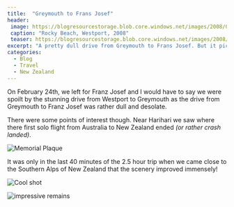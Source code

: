 ```yaml
---
title:  "Greymouth to Frans Josef"
header:
 image: https://blogresourcestorage.blob.core.windows.net/images/2008/02/IMG_5663-header.jpg
 caption: "Rocky Beach, Westport, 2008"
 teaser: https://blogresourcestorage.blob.core.windows.net/images/2008/02/IMG_5663-tn.jpg
excerpt: "A pretty dull drive from Greymouth to Frans Josef. But it picked up dramatically towards the end!"
categories: 
  - Blog
  - Travel
  - New Zealand
---
```

On February 24th, we left for Franz Josef and I would have to say we were spoilt by the stunning drive from Westport to Greymouth as the drive from Greymouth to Franz Josef was rather dull and desolate.

There were some points of interest though. Near Harihari we saw where there first solo flight from Australia to New Zealand ended _(or rather crash landed)_.

![Memorial Plaque](https://blogresourcestorage.blob.core.windows.net/images/smugmug/IMG_5649.jpg)

It was only in the last 40 minutes of the 2.5 hour trip when we came close to the Southern Alps of New Zealand that the scenery improved immensely!

![Cool shot](https://blogresourcestorage.blob.core.windows.net/images/smugmug/IMG_5655.jpg)

![impressive remains](https://blogresourcestorage.blob.core.windows.net/images/smugmug/IMG_5657.jpg)
